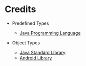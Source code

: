 # Credits

- Predefined Types
	- [Java Programming Language](https://docs.oracle.com/en/java/javase/11/)

- Object Types
	- [Java Standard Library](https://docs.oracle.com/en/java/javase/11/docs/api/index.html)
	- [Android Library](https://developer.android.google.cn/reference/)
